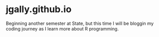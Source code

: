 # jgally.github.io  
Beginning another semester at State, but this time I will be bloggin my coding journey as I learn more about R programming. 
